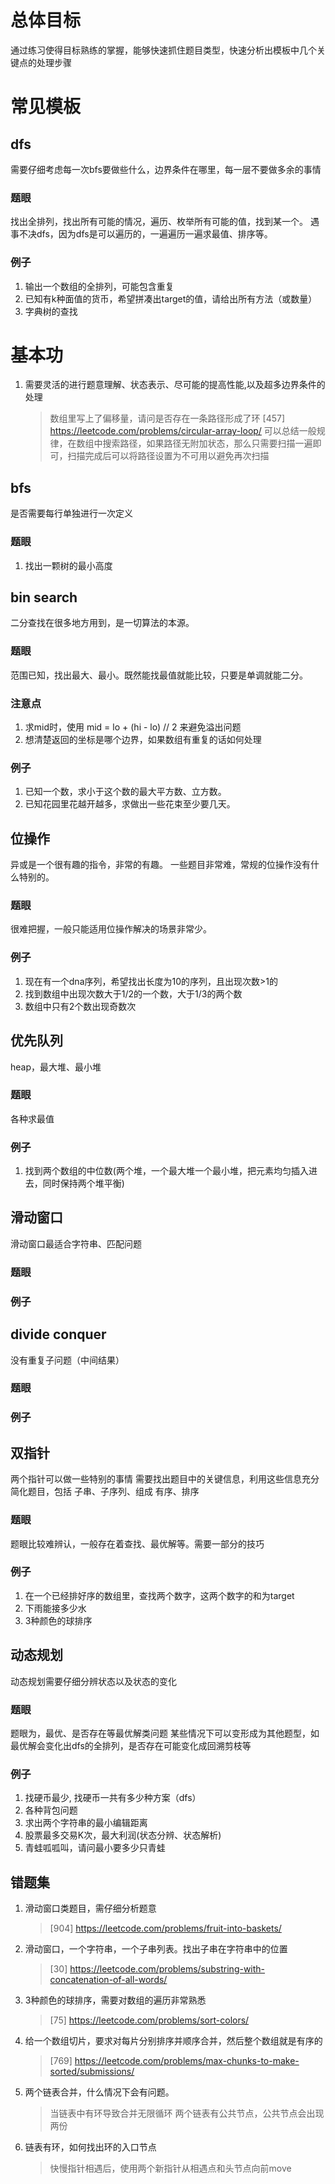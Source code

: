 # 总体目标
通过练习使得目标熟练的掌握，能够快速抓住题目类型，快速分析出模板中几个关键点的处理步骤


# 常见模板
## dfs
需要仔细考虑每一次bfs要做些什么，边界条件在哪里，每一层不要做多余的事情
### 题眼
找出全排列，找出所有可能的情况，遍历、枚举所有可能的值，找到某一个。
遇事不决dfs，因为dfs是可以遍历的，一遍遍历一遍求最值、排序等。
### 例子
1. 输出一个数组的全排列，可能包含重复
2. 已知有k种面值的货币，希望拼凑出target的值，请给出所有方法（或数量）
3. 字典树的查找

# 基本功
1. 需要灵活的进行题意理解、状态表示、尽可能的提高性能,以及超多边界条件的处理
    > 数组里写上了偏移量，请问是否存在一条路径形成了环
    > [457] https://leetcode.com/problems/circular-array-loop/
    > 可以总结一般规律，在数组中搜索路径，如果路径无附加状态，那么只需要扫描一遍即可，扫描完成后可以将路径设置为不可用以避免再次扫描



## bfs
是否需要每行单独进行一次定义
### 题眼

1. 找出一颗树的最小高度


## bin search
二分查找在很多地方用到，是一切算法的本源。
### 题眼
范围已知，找出最大、最小。既然能找最值就能比较，只要是单调就能二分。
### 注意点
1. 求mid时，使用 mid = lo + (hi - lo) // 2 来避免溢出问题
2. 想清楚返回的坐标是哪个边界，如果数组有重复的话如何处理
### 例子
1. 已知一个数，求小于这个数的最大平方数、立方数。
2. 已知花园里花越开越多，求做出一些花束至少要几天。


## 位操作
异或是一个很有趣的指令，非常的有趣。
一些题目非常难，常规的位操作没有什么特别的。
### 题眼
很难把握，一般只能适用位操作解决的场景非常少。
### 例子
1. 现在有一个dna序列，希望找出长度为10的序列，且出现次数>1的
2. 找到数组中出现次数大于1/2的一个数，大于1/3的两个数
3. 数组中只有2个数出现奇数次


## 优先队列
heap，最大堆、最小堆
### 题眼
各种求最值
### 例子
1. 找到两个数组的中位数(两个堆，一个最大堆一个最小堆，把元素均匀插入进去，同时保持两个堆平衡)


## 滑动窗口
滑动窗口最适合字符串、匹配问题
### 题眼

### 例子


## divide conquer
没有重复子问题（中间结果）
### 题眼
### 例子


## 双指针
两个指针可以做一些特别的事情
需要找出题目中的关键信息，利用这些信息充分简化题目，包括
子串、子序列、组成
有序、排序
### 题眼
题眼比较难辨认，一般存在着查找、最优解等。需要一部分的技巧
### 例子
1. 在一个已经排好序的数组里，查找两个数字，这两个数字的和为target
2. 下雨能接多少水
3. 3种颜色的球排序


## 动态规划
动态规划需要仔细分辨状态以及状态的变化
### 题眼
题眼为，最优、是否存在等最优解类问题
某些情况下可以变形成为其他题型，如最优解会变化出dfs的全排列，是否存在可能变化成回溯剪枝等

### 例子
1. 找硬币最少, 找硬币一共有多少种方案（dfs）
2. 各种背包问题
3. 求出两个字符串的最小编辑距离
4. 股票最多交易K次，最大利润(状态分辨、状态解析)
5. 青蛙呱呱叫，请问最小要多少只青蛙


## 错题集
1. 滑动窗口类题目，需仔细分析题意
    > [904] https://leetcode.com/problems/fruit-into-baskets/
2. 滑动窗口，一个字符串，一个子串列表。找出子串在字符串中的位置
    > [30] https://leetcode.com/problems/substring-with-concatenation-of-all-words/
3. 3种颜色的球排序，需要对数组的遍历非常熟悉
    > [75] https://leetcode.com/problems/sort-colors/
4. 给一个数组切片，要求对每片分别排序并顺序合并，然后整个数组就是有序的
    > [769] https://leetcode.com/problems/max-chunks-to-make-sorted/submissions/
5. 两个链表合并，什么情况下会有问题。
    > 当链表中有环导致合并无限循环
    > 两个链表有公共节点，公共节点会出现两份
6. 链表有环，如何找出环的入口节点
    > 快慢指针相遇后，使用两个新指针从相遇点和头节点向前move
